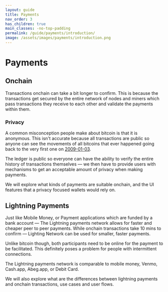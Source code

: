 ```yaml
---
layout: guide
title: Payments
nav_order: 3
has_children: true
main_classes: -no-top-padding
permalink: /guide/payments/introduction/
image: /assets/images/payments/introduction.png
---
```


# Payments

## Onchain

Transactions onchain can take a bit longer to confirm. This is because the transactions get secured by the entire network of nodes and miners which pass transactions they receive to each other and validate the payments within them.

### Privacy

A common misconception people make about bitcoin is that it is anonymous. This isn't accurate because all transactions are public so anyone can see the movements of all bitcoins that ever happened going back to the very first one on [2009-01-03](https://blockstream.info/tx/4a5e1e4baab89f3a32518a88c31bc87f618f76673e2cc77ab2127b7afdeda33b).

The ledger is public so everyone can have the ability to verify the entire history of transactions themselves — we then have to provide users with mechanisms to get an acceptable amount of privacy when making payments.

We will explore what kinds of payments are suitable onchain, and the UI features that a privacy focused wallets would rely on.

## Lightning Payments

Just like Mobile Money, or Payment applications which are funded by a bank account — The Lightning payments network allows for faster and cheaper peer to peer payments. While onchain transactions take 10 mins to confirm — Lighting Network can be used for smaller, faster payments.

Unlike bitcoin though, both participants need to be online for the payment to be facilitated. This definitely poses a problem for people with intermittent connections.

The Lightning payments network is comparable to mobile money, Venmo, Cash.app, Abeg.app, or Debit Card.

We will also explore what are the differences between lightning payments and onchain transactions, use cases and user flows.